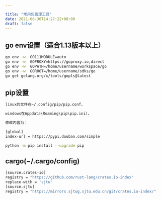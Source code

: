 ```yaml
---

title: "常用包管理工具"
date: 2021-06-30T14:27:22+08:00
draft: false
---
```




## go env设置（适合1.13版本以上）


  ```bash
  go env -w  GO111MODULE=auto
  go env -w  GOPROXY=https://goproxy.io,direct
  go env -w  GOPATH=/home/username/workspace/go
  go env -w  GOROOT=/home/username/sdks/go
  go get golang.org/x/tools/gopls@latest
  ```

## pip设置

```bash
linux的文件在~/.config/pip/pip.conf，

windows在Appdata\Roaming\pip\pip.ini），

修改内容为：

[global]
index-url = https://pypi.douban.com/simple

python -m pip install --upgrade pip

```

## cargo(~/.cargo/config)

```bash
[source.crates-io]
registry = "https://github.com/rust-lang/crates.io-index"
replace-with = 'sjtu'
[source.sjtu]
registry = "https://mirrors.sjtug.sjtu.edu.cn/git/crates.io-index/"
```







